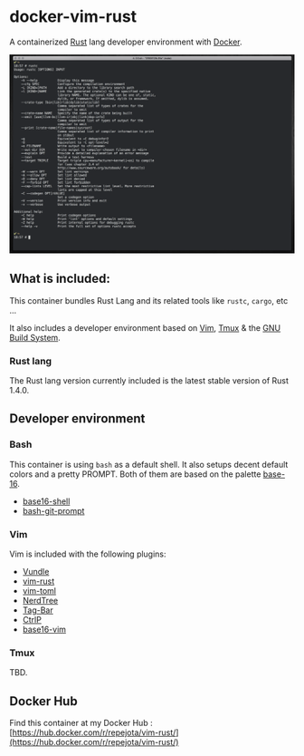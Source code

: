 # docker-vim-rust

A containerized [Rust](http://rust-lang.org) lang developer environment with [Docker](http://docker.com).

![screenshot.png](https://raw.githubusercontent.com/repejota/docker-vim-rust/master/screenshot.png)

## What is included:

This container bundles Rust Lang and its related tools like `rustc`, `cargo`, etc ...
 
It also includes a developer environment based on [Vim](http://vim.org), [Tmux](https://tmux.github.io/) & the [GNU Build System](https://en.wikipedia.org/wiki/GNU_build_system).

### Rust lang

The Rust lang version currently included is the latest stable version of Rust 1.4.0. 

## Developer environment

### Bash

This container is using `bash` as a default shell. It also setups decent default colors and a pretty PROMPT. Both of them are based on the palette [base-16](https://github.com/chriskempson/base16).

* [base16-shell](https://github.com/chriskempson/base16-shell)
* [bash-git-prompt](https://github.com/magicmonty/bash-git-prompt)

### Vim

Vim is included with the following plugins:

* [Vundle](http://github.com)
* [vim-rust](http://github.com)
* [vim-toml](https://github.com/cespare/vim-toml)
* [NerdTree](https://github.com/scrooloose/nerdtree)
* [Tag-Bar](https://github.com/majutsushi/tagbar)
* [CtrlP](https://github.com/kien/ctrlp.vim)
* [base16-vim](https://github.com/chriskempson/base16-vim)

### Tmux

TBD.

## Docker Hub

Find this container at my Docker Hub :
[https://hub.docker.com/r/repejota/vim-rust/](https://hub.docker.com/r/repejota/vim-rust/)
